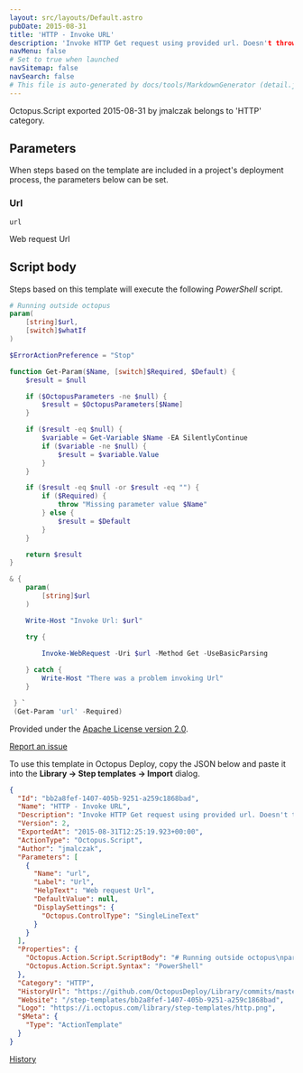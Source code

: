 ```yaml
---
layout: src/layouts/Default.astro
pubDate: 2015-08-31
title: 'HTTP - Invoke URL'
description: 'Invoke HTTP Get request using provided url. Doesn't throw exception when request fails.'
navMenu: false
# Set to true when launched
navSitemap: false
navSearch: false
# This file is auto-generated by docs/tools/MarkdownGenerator (detail.js)
---
```


Octopus.Script exported 2015-08-31 by jmalczak belongs to 'HTTP' category.

## Parameters

When steps based on the template are included in a project's deployment process, the parameters below can be set.


<div class="param">

### Url

`url`

Web request Url

</div>
        

## Script body

Steps based on this template will execute the following *PowerShell* script.

```powershell
# Running outside octopus
param(
    [string]$url,
    [switch]$whatIf
) 

$ErrorActionPreference = "Stop" 

function Get-Param($Name, [switch]$Required, $Default) {
    $result = $null

    if ($OctopusParameters -ne $null) {
        $result = $OctopusParameters[$Name]
    }

    if ($result -eq $null) {
        $variable = Get-Variable $Name -EA SilentlyContinue   
        if ($variable -ne $null) {
            $result = $variable.Value
        }
    }

    if ($result -eq $null -or $result -eq "") {
        if ($Required) {
            throw "Missing parameter value $Name"
        } else {
            $result = $Default
        }
    }

    return $result
}

& {
    param(
        [string]$url
    ) 

    Write-Host "Invoke Url: $url"

    try {
    
        Invoke-WebRequest -Uri $url -Method Get -UseBasicParsing

    } catch {
        Write-Host "There was a problem invoking Url"    
    }

 } `
 (Get-Param 'url' -Required)
```

Provided under the [Apache License version 2.0](https://github.com/OctopusDeploy/Library/blob/master/LICENSE.txt).

[Report an issue](https://github.com/OctopusDeploy/Library/issues/new?assignees=&labels=&projects=&template=bug-report.yml&title=Issue%20with%20HTTP%20-%20Invoke%20URL&step-template=HTTP%20-%20Invoke%20URL)

<div class="get-json">

To use this template in Octopus Deploy, copy the JSON below and paste it into the **Library → Step templates → Import** dialog.

```json
{
  "Id": "bb2a8fef-1407-405b-9251-a259c1868bad",
  "Name": "HTTP - Invoke URL",
  "Description": "Invoke HTTP Get request using provided url. Doesn't throw exception when request fails.",
  "Version": 2,
  "ExportedAt": "2015-08-31T12:25:19.923+00:00",
  "ActionType": "Octopus.Script",
  "Author": "jmalczak",
  "Parameters": [
    {
      "Name": "url",
      "Label": "Url",
      "HelpText": "Web request Url",
      "DefaultValue": null,
      "DisplaySettings": {
        "Octopus.ControlType": "SingleLineText"
      }
    }
  ],
  "Properties": {
    "Octopus.Action.Script.ScriptBody": "# Running outside octopus\nparam(\n    [string]$url,\n    [switch]$whatIf\n) \n\n$ErrorActionPreference = \"Stop\" \n\nfunction Get-Param($Name, [switch]$Required, $Default) {\n    $result = $null\n\n    if ($OctopusParameters -ne $null) {\n        $result = $OctopusParameters[$Name]\n    }\n\n    if ($result -eq $null) {\n        $variable = Get-Variable $Name -EA SilentlyContinue   \n        if ($variable -ne $null) {\n            $result = $variable.Value\n        }\n    }\n\n    if ($result -eq $null -or $result -eq \"\") {\n        if ($Required) {\n            throw \"Missing parameter value $Name\"\n        } else {\n            $result = $Default\n        }\n    }\n\n    return $result\n}\n\n& {\n    param(\n        [string]$url\n    ) \n\n    Write-Host \"Invoke Url: $url\"\n\n    try {\n    \n        Invoke-WebRequest -Uri $url -Method Get -UseBasicParsing\n\n    } catch {\n        Write-Host \"There was a problem invoking Url\"    \n    }\n\n } `\n (Get-Param 'url' -Required)",
    "Octopus.Action.Script.Syntax": "PowerShell"
  },
  "Category": "HTTP",
  "HistoryUrl": "https://github.com/OctopusDeploy/Library/commits/master/step-templates//opt/buildagent/work/75443764cd38076d/step-templates/http-invoke-url.json",
  "Website": "/step-templates/bb2a8fef-1407-405b-9251-a259c1868bad",
  "Logo": "https://i.octopus.com/library/step-templates/http.png",
  "$Meta": {
    "Type": "ActionTemplate"
  }
}
```

[History](https://github.com/OctopusDeploy/Library/commits/master/step-templates/https://github.com/OctopusDeploy/Library/commits/master/step-templates//opt/buildagent/work/75443764cd38076d/step-templates/http-invoke-url.json)

</div>
